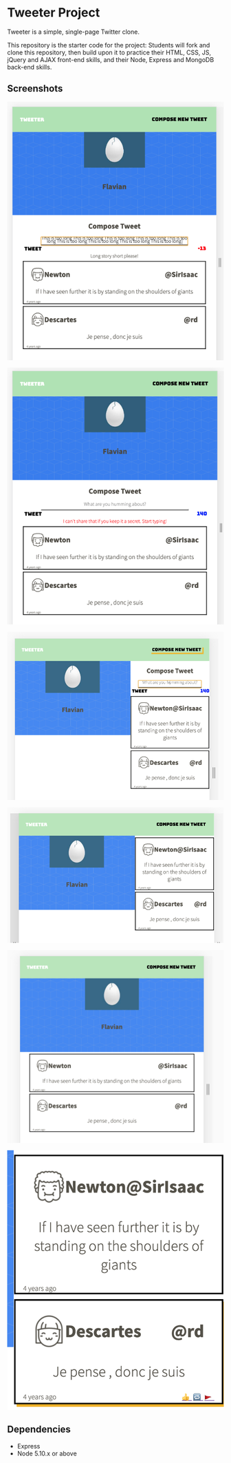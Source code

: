 # Tweeter Project

Tweeter is a simple, single-page Twitter clone.

This repository is the starter code for the project: Students will fork and clone this repository, then build upon it to practice their HTML, CSS, JS, jQuery and AJAX front-end skills, and their Node, Express and MongoDB back-end skills.

## Screenshots

!["Too long Error"](https://github.com/flave19/tweeter/blob/master/docs/Too%20long%20error.png)

!["Empty Text Error"](https://github.com/flave19/tweeter/blob/master/docs/Empty%20Text%20error.png)

!["Autofocus"](https://github.com/flave19/tweeter/blob/master/docs/Autofocus%20textarea.png)

!["Desktop launch page"](https://github.com/flave19/tweeter/blob/master/docs/desktop%20launch%20page.png)

!["Mobile launch page"](https://github.com/flave19/tweeter/blob/master/docs/Mobile%20launch%20page.png)

!["Symbols on hover"](https://github.com/flave19/tweeter/blob/master/docs/Symbols%20appear%20on%20hover.png)
 
## Dependencies

- Express
- Node 5.10.x or above
